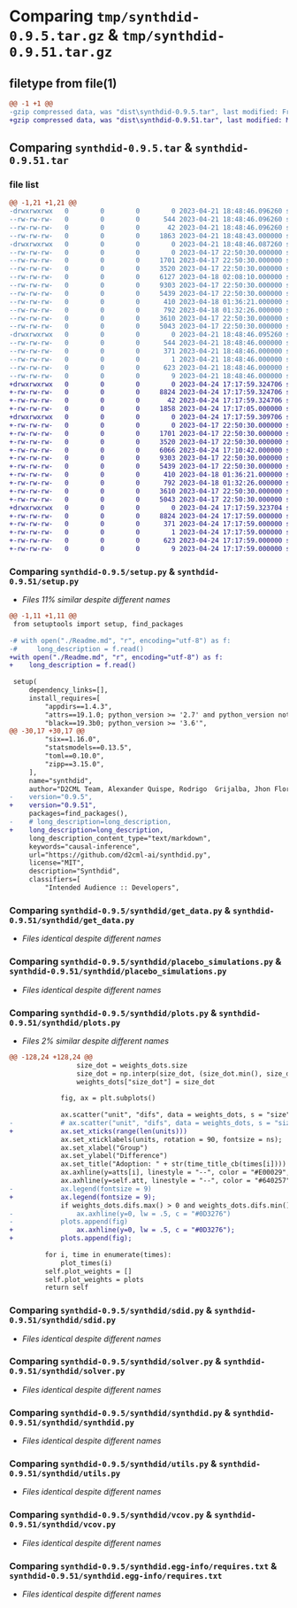 # Comparing `tmp/synthdid-0.9.5.tar.gz` & `tmp/synthdid-0.9.51.tar.gz`

## filetype from file(1)

```diff
@@ -1 +1 @@
-gzip compressed data, was "dist\synthdid-0.9.5.tar", last modified: Fri Apr 21 18:48:46 2023, max compression
+gzip compressed data, was "dist\synthdid-0.9.51.tar", last modified: Mon Apr 24 17:17:59 2023, max compression
```

## Comparing `synthdid-0.9.5.tar` & `synthdid-0.9.51.tar`

### file list

```diff
@@ -1,21 +1,21 @@
-drwxrwxrwx   0        0        0        0 2023-04-21 18:48:46.096260 synthdid-0.9.5/
--rw-rw-rw-   0        0        0      544 2023-04-21 18:48:46.096260 synthdid-0.9.5/PKG-INFO
--rw-rw-rw-   0        0        0       42 2023-04-21 18:48:46.096260 synthdid-0.9.5/setup.cfg
--rw-rw-rw-   0        0        0     1863 2023-04-21 18:48:43.000000 synthdid-0.9.5/setup.py
-drwxrwxrwx   0        0        0        0 2023-04-21 18:48:46.087260 synthdid-0.9.5/synthdid/
--rw-rw-rw-   0        0        0        0 2023-04-17 22:50:30.000000 synthdid-0.9.5/synthdid/__init__.py
--rw-rw-rw-   0        0        0     1701 2023-04-17 22:50:30.000000 synthdid-0.9.5/synthdid/get_data.py
--rw-rw-rw-   0        0        0     3520 2023-04-17 22:50:30.000000 synthdid-0.9.5/synthdid/placebo_simulations.py
--rw-rw-rw-   0        0        0     6127 2023-04-18 02:08:10.000000 synthdid-0.9.5/synthdid/plots.py
--rw-rw-rw-   0        0        0     9303 2023-04-17 22:50:30.000000 synthdid-0.9.5/synthdid/sdid.py
--rw-rw-rw-   0        0        0     5439 2023-04-17 22:50:30.000000 synthdid-0.9.5/synthdid/solver.py
--rw-rw-rw-   0        0        0      410 2023-04-18 01:36:21.000000 synthdid-0.9.5/synthdid/summary.py
--rw-rw-rw-   0        0        0      792 2023-04-18 01:32:26.000000 synthdid-0.9.5/synthdid/synthdid.py
--rw-rw-rw-   0        0        0     3610 2023-04-17 22:50:30.000000 synthdid-0.9.5/synthdid/utils.py
--rw-rw-rw-   0        0        0     5043 2023-04-17 22:50:30.000000 synthdid-0.9.5/synthdid/vcov.py
-drwxrwxrwx   0        0        0        0 2023-04-21 18:48:46.095260 synthdid-0.9.5/synthdid.egg-info/
--rw-rw-rw-   0        0        0      544 2023-04-21 18:48:46.000000 synthdid-0.9.5/synthdid.egg-info/PKG-INFO
--rw-rw-rw-   0        0        0      371 2023-04-21 18:48:46.000000 synthdid-0.9.5/synthdid.egg-info/SOURCES.txt
--rw-rw-rw-   0        0        0        1 2023-04-21 18:48:46.000000 synthdid-0.9.5/synthdid.egg-info/dependency_links.txt
--rw-rw-rw-   0        0        0      623 2023-04-21 18:48:46.000000 synthdid-0.9.5/synthdid.egg-info/requires.txt
--rw-rw-rw-   0        0        0        9 2023-04-21 18:48:46.000000 synthdid-0.9.5/synthdid.egg-info/top_level.txt
+drwxrwxrwx   0        0        0        0 2023-04-24 17:17:59.324706 synthdid-0.9.51/
+-rw-rw-rw-   0        0        0     8824 2023-04-24 17:17:59.324706 synthdid-0.9.51/PKG-INFO
+-rw-rw-rw-   0        0        0       42 2023-04-24 17:17:59.324706 synthdid-0.9.51/setup.cfg
+-rw-rw-rw-   0        0        0     1858 2023-04-24 17:17:05.000000 synthdid-0.9.51/setup.py
+drwxrwxrwx   0        0        0        0 2023-04-24 17:17:59.309706 synthdid-0.9.51/synthdid/
+-rw-rw-rw-   0        0        0        0 2023-04-17 22:50:30.000000 synthdid-0.9.51/synthdid/__init__.py
+-rw-rw-rw-   0        0        0     1701 2023-04-17 22:50:30.000000 synthdid-0.9.51/synthdid/get_data.py
+-rw-rw-rw-   0        0        0     3520 2023-04-17 22:50:30.000000 synthdid-0.9.51/synthdid/placebo_simulations.py
+-rw-rw-rw-   0        0        0     6066 2023-04-24 17:10:42.000000 synthdid-0.9.51/synthdid/plots.py
+-rw-rw-rw-   0        0        0     9303 2023-04-17 22:50:30.000000 synthdid-0.9.51/synthdid/sdid.py
+-rw-rw-rw-   0        0        0     5439 2023-04-17 22:50:30.000000 synthdid-0.9.51/synthdid/solver.py
+-rw-rw-rw-   0        0        0      410 2023-04-18 01:36:21.000000 synthdid-0.9.51/synthdid/summary.py
+-rw-rw-rw-   0        0        0      792 2023-04-18 01:32:26.000000 synthdid-0.9.51/synthdid/synthdid.py
+-rw-rw-rw-   0        0        0     3610 2023-04-17 22:50:30.000000 synthdid-0.9.51/synthdid/utils.py
+-rw-rw-rw-   0        0        0     5043 2023-04-17 22:50:30.000000 synthdid-0.9.51/synthdid/vcov.py
+drwxrwxrwx   0        0        0        0 2023-04-24 17:17:59.323704 synthdid-0.9.51/synthdid.egg-info/
+-rw-rw-rw-   0        0        0     8824 2023-04-24 17:17:59.000000 synthdid-0.9.51/synthdid.egg-info/PKG-INFO
+-rw-rw-rw-   0        0        0      371 2023-04-24 17:17:59.000000 synthdid-0.9.51/synthdid.egg-info/SOURCES.txt
+-rw-rw-rw-   0        0        0        1 2023-04-24 17:17:59.000000 synthdid-0.9.51/synthdid.egg-info/dependency_links.txt
+-rw-rw-rw-   0        0        0      623 2023-04-24 17:17:59.000000 synthdid-0.9.51/synthdid.egg-info/requires.txt
+-rw-rw-rw-   0        0        0        9 2023-04-24 17:17:59.000000 synthdid-0.9.51/synthdid.egg-info/top_level.txt
```

### Comparing `synthdid-0.9.5/setup.py` & `synthdid-0.9.51/setup.py`

 * *Files 11% similar despite different names*

```diff
@@ -1,11 +1,11 @@
 from setuptools import setup, find_packages
 
-# with open("./Readme.md", "r", encoding="utf-8") as f:
-#     long_description = f.read()
+with open("./Readme.md", "r", encoding="utf-8") as f:
+    long_description = f.read()
 
 setup(
     dependency_links=[],
     install_requires=[
         "appdirs==1.4.3",
         "attrs==19.1.0; python_version >= '2.7' and python_version not in '3.0, 3.1, 3.2, 3.3'",
         "black==19.3b0; python_version >= '3.6'",
@@ -30,17 +30,17 @@
         "six==1.16.0",
         "statsmodels==0.13.5",
         "toml==0.10.0",
         "zipp==3.15.0",
     ],
     name="synthdid",
     author="D2CML Team, Alexander Quispe, Rodrigo  Grijalba, Jhon Flores, Franco Caceres",
-    version="0.9.5",
+    version="0.9.51",
     packages=find_packages(),
-    # long_description=long_description,
+    long_description=long_description,
     long_description_content_type="text/markdown",
     keywords="causal-inference",
     url="https://github.com/d2cml-ai/synthdid.py",
     license="MIT",
     description="Synthdid",
     classifiers=[
         "Intended Audience :: Developers",
```

### Comparing `synthdid-0.9.5/synthdid/get_data.py` & `synthdid-0.9.51/synthdid/get_data.py`

 * *Files identical despite different names*

### Comparing `synthdid-0.9.5/synthdid/placebo_simulations.py` & `synthdid-0.9.51/synthdid/placebo_simulations.py`

 * *Files identical despite different names*

### Comparing `synthdid-0.9.5/synthdid/plots.py` & `synthdid-0.9.51/synthdid/plots.py`

 * *Files 2% similar despite different names*

```diff
@@ -128,24 +128,24 @@
                 size_dot = weights_dots.size
                 size_dot = np.interp(size_dot, (size_dot.min(), size_dot.max()), (1, 50))
                 weights_dots["size_dot"] = size_dot
 
             fig, ax = plt.subplots()
 
             ax.scatter("unit", "difs", data = weights_dots, s = "size", c = "color", label = "")
-            # ax.scatter("unit", "difs", data = weights_dots, s = "size", color = "color", marker=shape_dot)
+            ax.set_xticks(range(len(units)))
             ax.set_xticklabels(units, rotation = 90, fontsize = ns);
             ax.set_xlabel("Group")
             ax.set_ylabel("Difference")
             ax.set_title("Adoption: " + str(time_title_cb(times[i])))
             ax.axhline(y=atts[i], linestyle = "--", color = "#E00029", lw = .6, label = f"Att {time_title_cb(times[i])}: {atts[i]}")
             ax.axhline(y=self.att, linestyle = "--", color = "#640257", lw = .8, label = f"Att: {spaces} {real_att}")
-            ax.legend(fontsize = 9)
+            ax.legend(fontsize = 9);
             if weights_dots.difs.max() > 0 and weights_dots.difs.min() < 0:
-                ax.axhline(y=0, lw = .5, c = "#0D3276")
-            plots.append(fig)
+                ax.axhline(y=0, lw = .5, c = "#0D3276");
+            plots.append(fig);
 
         for i, time in enumerate(times):
             plot_times(i)
         self.plot_weights = []
         self.plot_weights = plots
         return self
```

### Comparing `synthdid-0.9.5/synthdid/sdid.py` & `synthdid-0.9.51/synthdid/sdid.py`

 * *Files identical despite different names*

### Comparing `synthdid-0.9.5/synthdid/solver.py` & `synthdid-0.9.51/synthdid/solver.py`

 * *Files identical despite different names*

### Comparing `synthdid-0.9.5/synthdid/synthdid.py` & `synthdid-0.9.51/synthdid/synthdid.py`

 * *Files identical despite different names*

### Comparing `synthdid-0.9.5/synthdid/utils.py` & `synthdid-0.9.51/synthdid/utils.py`

 * *Files identical despite different names*

### Comparing `synthdid-0.9.5/synthdid/vcov.py` & `synthdid-0.9.51/synthdid/vcov.py`

 * *Files identical despite different names*

### Comparing `synthdid-0.9.5/synthdid.egg-info/requires.txt` & `synthdid-0.9.51/synthdid.egg-info/requires.txt`

 * *Files identical despite different names*

